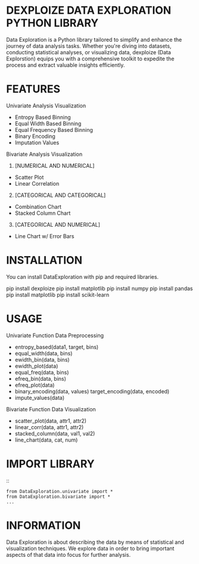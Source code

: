 # DEXPLOIZE DATA EXPLORATION PYTHON LIBRARY

Data Exploration is a Python library tailored to simplify and enhance the journey of data analysis tasks. Whether you're diving into datasets, conducting statistical analyses, or visualizing data, dexploize (Data Explorstion) equips you with a comprehensive toolkit to expedite the process and extract valuable insights efficiently.

# FEATURES

Univariate Analysis Visualization
- Entropy Based Binning
- Equal Width Based Binning
- Equal Frequency Based Binning
- Binary Encoding
- Imputation Values

Bivariate Analysis Visualization
1. [NUMERICAL AND NUMERICAL]
- Scatter Plot
- Linear Correlation

2. [CATEGORICAL AND CATEGORICAL]
- Combination Chart
- Stacked Column Chart

3. [CATEGORICAL AND NUMERICAL]
- Line Chart w/ Error Bars

# INSTALLATION
You can install DataExploration with pip and required libraries.

pip install dexploize
pip install matplotlib
pip install numpy
pip install pandas
pip install matplotlib
pip install scikit-learn

# USAGE
Univariate Function Data Preprocessing
- entropy_based(data1, target, bins)
- equal_width(data, bins)
- ewidth_bin(data, bins)
- ewidth_plot(data)
- equal_freq(data, bins)
- efreq_bin(data, bins)
- efreq_plot(data)
- binary_encoding(data, values)
target_encoding(data, encoded)
- impute_values(data)

Bivariate Function Data Visualization
- scatter_plot(data, attr1, attr2)
- linear_corr(data, attr1, attr2)
- stacked_column(data, val1, val2)
- line_chart(data, cat, num)

# IMPORT LIBRARY
::
    
    from DataExploration.univariate import *
    from DataExploration.bivariate import *
    ...

# INFORMATION
Data Exploration is about describing the data by means of statistical and visualization techniques. We explore data in order to bring important aspects of that data into focus for further analysis.